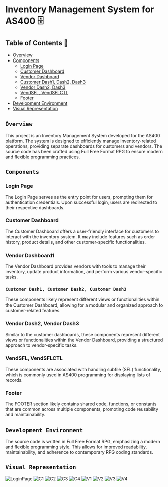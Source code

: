 # Inventory Management System for AS400 🗄️

## Table of Contents :round_pushpin:
- [Overview](#overview)
- [Components](#components)
  - [Login Page](#login_page)
  - [Customer Dashboard](#customer_dashboard)
  - [Vendor Dashboard](#vendor_dashboard)
  - [Customer Dash1, Dash2, Dash3](#customer_dash1-customer_dash2-customer_dash3)
  - [Vendor Dash2, Dash3](#vendor_dash2-vendor_dash3)
  - [VendSFL, VendSFLCTL](#vendsfl-vendsflctl)
  - [Footer](#footer)
- [Development Environment](#development-environment)
- [Visual Representation](#visual-representation)

## `Overview`
This project is an Inventory Management System developed for the AS400 platform. The system is designed to efficiently manage inventory-related operations, providing separate dashboards for customers and vendors. The source code has been crafted using Full Free Format RPG to ensure modern and flexible programming practices.

## `Components`

### Login Page
The Login Page serves as the entry point for users, prompting them for authentication credentials. Upon successful login, users are redirected to their respective dashboards.

### Customer Dashboard
The Customer Dashboard offers a user-friendly interface for customers to interact with the inventory system. It may include features such as order history, product details, and other customer-specific functionalities.

### Vendor Dashboard1
The Vendor Dashboard provides vendors with tools to manage their inventory, update product information, and perform various vendor-specific tasks.

### `Customer Dash1, Customer Dash2, Customer Dash3`
These components likely represent different views or functionalities within the Customer Dashboard, allowing for a modular and organized approach to customer-related features.

### Vendor Dash2, Vendor Dash3
Similar to the customer dashboards, these components represent different views or functionalities within the Vendor Dashboard, providing a structured approach to vendor-specific tasks.

### VendSFL, VendSFLCTL
These components are associated with handling subfile (SFL) functionality, which is commonly used in AS400 programming for displaying lists of records.

### Footer
The FOOTER section likely contains shared code, functions, or constants that are common across multiple components, promoting code reusability and maintainability.

## `Development Environment`
The source code is written in Full Free Format RPG, emphasizing a modern and flexible programming style. This allows for improved readability, maintainability, and adherence to contemporary RPG coding standards.

## `Visual Representation`
![LoginPage](https://github.com/Siva-Subramaniam-DS/AS400---Project/assets/138869164/3070c75d-1d1c-4866-acae-63e7385e0b20)
![C1](https://github.com/Siva-Subramaniam-DS/AS400---Project/assets/138869164/5d7c09b9-06be-4ada-86f7-351759c40d9e)
![C2](https://github.com/Siva-Subramaniam-DS/AS400---Project/assets/138869164/bb3e2bb2-1d2d-4d55-88c9-1de47a4ab79a)
![C3](https://github.com/Siva-Subramaniam-DS/AS400---Project/assets/138869164/5e2c5336-cba8-41b7-ab67-7351a92c354e)
![C4](https://github.com/Siva-Subramaniam-DS/AS400---Project/assets/138869164/8919ed11-85e3-4d70-b22f-5e698620d81a)
![V1](https://github.com/Siva-Subramaniam-DS/AS400---Project/assets/138869164/73145ceb-d6c9-4411-a8e2-5b8fa3c70758)
![V2](https://github.com/Siva-Subramaniam-DS/AS400---Project/assets/138869164/a2b8e476-3f7b-4009-bfe2-6ebd5e525756)
![V3](https://github.com/Siva-Subramaniam-DS/AS400---Project/assets/138869164/85f63ec0-5477-4ea6-9f39-73026e312e98)
![V4](https://github.com/Siva-Subramaniam-DS/AS400---Project/assets/138869164/00551dc0-3a24-4da0-8f14-7e7477a69c29)
